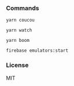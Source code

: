### Commands

```
yarn coucou

yarn watch

yarn boom

firebase emulators:start
```

### License

MIT

